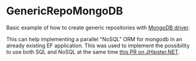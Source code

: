 # GenericRepoMongoDB
Basic example of how to create generic repositories with [MongoDB driver](https://docs.mongodb.com/drivers/csharp/).

This can help implementing a parallel "NoSQL" ORM for mongodb in an already existing EF application. This was used to implement the possibility to use both SQL and NoSQL at the same time [this PR on JHipster.NET](https://github.com/jhipster/jhipster-dotnetcore/pull/717).

